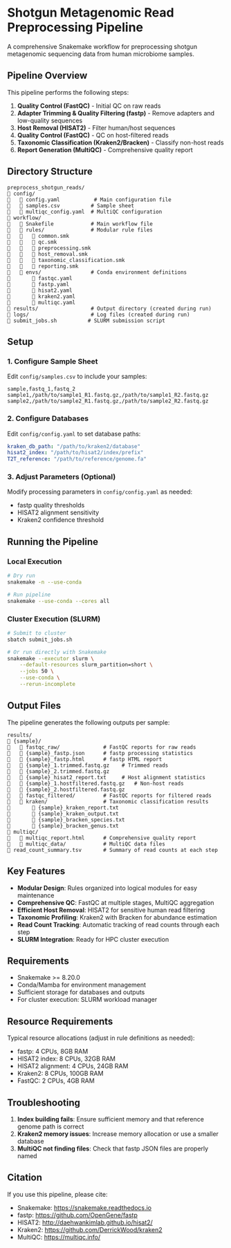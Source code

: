 # Shotgun Metagenomic Read Preprocessing Pipeline

A comprehensive Snakemake workflow for preprocessing shotgun metagenomic sequencing data from human microbiome samples.

## Pipeline Overview

This pipeline performs the following steps:
1. **Quality Control (FastQC)** - Initial QC on raw reads
2. **Adapter Trimming & Quality Filtering (fastp)** - Remove adapters and low-quality sequences
3. **Host Removal (HISAT2)** - Filter human/host sequences
4. **Quality Control (FastQC)** - QC on host-filtered reads
5. **Taxonomic Classification (Kraken2/Bracken)** - Classify non-host reads
6. **Report Generation (MultiQC)** - Comprehensive quality report

## Directory Structure

```
preprocess_shotgun_reads/
   config/
      config.yaml           # Main configuration file
      samples.csv          # Sample sheet
      multiqc_config.yaml  # MultiQC configuration
   workflow/
      Snakefile            # Main workflow file
      rules/               # Modular rule files
         common.smk
         qc.smk
         preprocessing.smk
         host_removal.smk
         taxonomic_classification.smk
         reporting.smk
      envs/                # Conda environment definitions
          fastqc.yaml
          fastp.yaml
          hisat2.yaml
          kraken2.yaml
          multiqc.yaml
   results/                 # Output directory (created during run)
   logs/                    # Log files (created during run)
   submit_jobs.sh          # SLURM submission script

```

## Setup

### 1. Configure Sample Sheet

Edit `config/samples.csv` to include your samples:
```csv
sample,fastq_1,fastq_2
sample1,/path/to/sample1_R1.fastq.gz,/path/to/sample1_R2.fastq.gz
sample2,/path/to/sample2_R1.fastq.gz,/path/to/sample2_R2.fastq.gz
```

### 2. Configure Databases

Edit `config/config.yaml` to set database paths:
```yaml
kraken_db_path: "/path/to/kraken2/database"
hisat2_index: "/path/to/hisat2/index/prefix"
T2T_reference: "/path/to/reference/genome.fa"
```

### 3. Adjust Parameters (Optional)

Modify processing parameters in `config/config.yaml` as needed:
- fastp quality thresholds
- HISAT2 alignment sensitivity
- Kraken2 confidence threshold

## Running the Pipeline

### Local Execution
```bash
# Dry run
snakemake -n --use-conda

# Run pipeline
snakemake --use-conda --cores all
```

### Cluster Execution (SLURM)
```bash
# Submit to cluster
sbatch submit_jobs.sh

# Or run directly with Snakemake
snakemake --executor slurm \
    --default-resources slurm_partition=short \
    --jobs 50 \
    --use-conda \
    --rerun-incomplete
```

## Output Files

The pipeline generates the following outputs per sample:

```
results/
   {sample}/
      fastqc_raw/              # FastQC reports for raw reads
      {sample}_fastp.json      # fastp processing statistics
      {sample}_fastp.html      # fastp HTML report
      {sample}_1.trimmed.fastq.gz    # Trimmed reads
      {sample}_2.trimmed.fastq.gz
      {sample}_hisat2_report.txt     # Host alignment statistics
      {sample}_1.hostfiltered.fastq.gz   # Non-host reads
      {sample}_2.hostfiltered.fastq.gz
      fastqc_filtered/         # FastQC reports for filtered reads
      kraken/                  # Taxonomic classification results
          {sample}_kraken_report.txt
          {sample}_kraken_output.txt
          {sample}_bracken_species.txt
          {sample}_bracken_genus.txt
   multiqc/
      multiqc_report.html      # Comprehensive quality report
      multiqc_data/            # MultiQC data files
   read_count_summary.tsv       # Summary of read counts at each step
```

## Key Features

- **Modular Design**: Rules organized into logical modules for easy maintenance
- **Comprehensive QC**: FastQC at multiple stages, MultiQC aggregation
- **Efficient Host Removal**: HISAT2 for sensitive human read filtering
- **Taxonomic Profiling**: Kraken2 with Bracken for abundance estimation
- **Read Count Tracking**: Automatic tracking of read counts through each step
- **SLURM Integration**: Ready for HPC cluster execution

## Requirements

- Snakemake >= 8.20.0
- Conda/Mamba for environment management
- Sufficient storage for databases and outputs
- For cluster execution: SLURM workload manager

## Resource Requirements

Typical resource allocations (adjust in rule definitions as needed):
- fastp: 4 CPUs, 8GB RAM
- HISAT2 index: 8 CPUs, 32GB RAM
- HISAT2 alignment: 4 CPUs, 24GB RAM
- Kraken2: 8 CPUs, 100GB RAM
- FastQC: 2 CPUs, 4GB RAM

## Troubleshooting

1. **Index building fails**: Ensure sufficient memory and that reference genome path is correct
2. **Kraken2 memory issues**: Increase memory allocation or use a smaller database
3. **MultiQC not finding files**: Check that fastp JSON files are properly named

## Citation

If you use this pipeline, please cite:
- Snakemake: https://snakemake.readthedocs.io
- fastp: https://github.com/OpenGene/fastp
- HISAT2: http://daehwankimlab.github.io/hisat2/
- Kraken2: https://github.com/DerrickWood/kraken2
- MultiQC: https://multiqc.info/